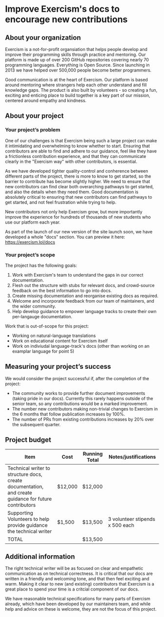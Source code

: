# Improve Exercism's docs to encourage new contributions

## About your organization

Exercism is a not-for-profit organsiation that helps people develop and improve their programming skills through practice and mentoring.
Our platform is made up of over 200 GitHub repositories covering nearly 70 programming languages. 
Everything is Open Source. Since launching in 2013 we have helped over 500,000 people become better programmers.

Good communication is at the heart of Exercism. 
Our platform is based around mentoring where strangers help each other understand and fill knowledge gaps.
The product is also built by volunteers - so creating a fun, exciting and enticing place to build together is a key part of our mission, centered around empathy and kindness.

## About your project

### Your project’s problem

One of our challenges is that Exercism being such a large project can make it intimidating and overwhelming to know whether to start.
Ensuring that contributors are able to find and adhere to our guidance, feel like they have a frictionless contribution experience, and that they can communicate clearly in the "Exercism way" with other contributors, is essential.

As we have developed tighter quality-control and conherence between different parts of the project, there is more to know to get started, so the barrier to contribute has become slightly higher.
We need to ensure that new contributors can find clear both overarching pathways to get started, and also the details when they need them.
Good documentation is absolutely critical to ensuring that new contributors can find pathways to get started, and not feel frustration while trying to help.

New contributors not only help Exercism grow, but more importantly improve the experience for hundreds of thousands of new students who use our platform each year.

As part of the launch of our new version of the site launch soon, we have developed a whole "docs" section. You can preview it here: https://exercism.lol/docs

### Your project’s scope

The project has the following goals:
1. Work with Exercism's team to understand the gaps in our correct documentation.
2. Flesh out the structure with stubs for relevant docs, and crowd-source feedback on the best information to go into docs.
3. Create missing documentation and reorganise existing docs as required.
4. Welcome and incorporate feedback from our team of maintainers, and the wider community.
5. Help develop guidance to empower language tracks to create their own per-langauge documentation.

Work that is out-of-scope for this project:
- Working on natural-language translations
- Work on educational content for Exercism itself
- Work on indiviudal language-track's docs (other than working on an examplar language for point 5)

## Measuring your project’s success

We would consider the project successful if, after the completion of the project:

- The community works to provide further document improvements (taking pride in our docs). Currently this rarely happens outside of the senior team, so any contributions would be a marked improvement.
- The number new contributors making non-trivial changes to Exercism in the 6 months that follow publication increases by 100%.
- The number of PRs from existing contributions increases by 20% over the subsequent quarter.

## Project budget

| Item      | Cost | Running Total | Notes/justifications |
| ----------- | ----------- | ---- | ---- |
| Technical writer to structure docs, create documentation, and create guidance for future contributors | $12,000 | $12,000 | 
| Supporting Volunteers to help provide guidance the technical writer   | $1,500 | $13,500 | 3 volunteer stipends x 500 each
| TOTAL | | $13,500 |

## Additional information

The right technical writer will be as focused on clear and empathetic communication as on technical correctness.
It is critical that our docs are written in a friendly and welcoming tone, and that then feel exciting and warm.
Making it clear to new (and existing) contributors that Exercism is a great place to spend your time is a critcial component of our docs.

We have reasonable technical specifications for many parts of Exercism already, which have been developed by our maintainers team, and while help and advice on these is welcome, they are not the focus of this project.
